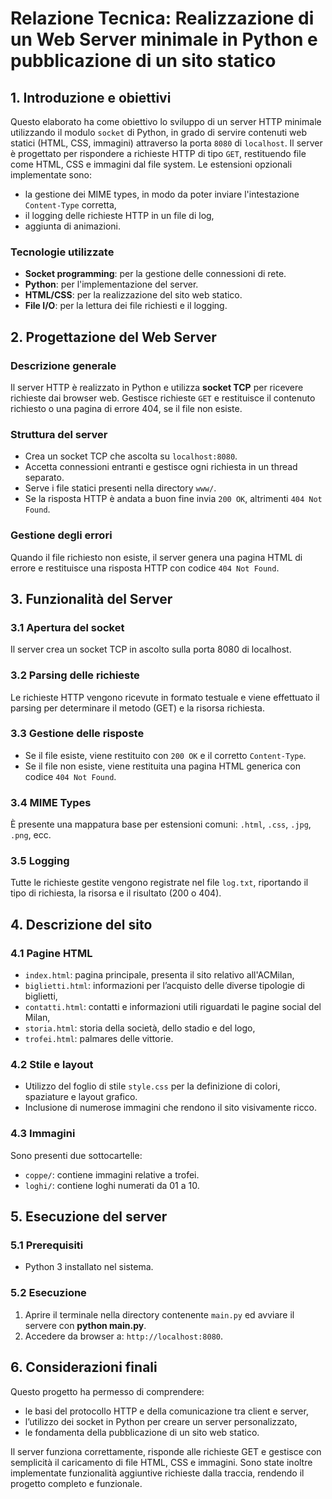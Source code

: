 # Relazione Tecnica: Realizzazione di un Web Server minimale in Python e pubblicazione di un sito statico

## 1. Introduzione e obiettivi
Questo elaborato ha come obiettivo lo sviluppo di un server HTTP minimale utilizzando il modulo `socket` di Python, in grado di servire contenuti web statici (HTML, CSS, immagini) attraverso la porta `8080` di `localhost`. Il server è progettato per rispondere a richieste HTTP di tipo `GET`, restituendo file come HTML, CSS e immagini dal file system.
Le estensioni opzionali implementate sono:
- la gestione dei MIME types, in modo da poter inviare l'intestazione `Content-Type` corretta,
- il logging delle richieste HTTP in un file di log,
- aggiunta di animazioni.

### Tecnologie utilizzate
- **Socket programming**: per la gestione delle connessioni di rete.
- **Python**: per l'implementazione del server.
- **HTML/CSS**: per la realizzazione del sito web statico.
- **File I/O**: per la lettura dei file richiesti e il logging.

## 2. Progettazione del Web Server

### Descrizione generale
Il server HTTP è realizzato in Python e utilizza **socket TCP** per ricevere richieste dai browser web. Gestisce richieste `GET` e restituisce il contenuto richiesto o una pagina di errore 404, se il file non esiste.

### Struttura del server
- Crea un socket TCP che ascolta su `localhost:8080`.
- Accetta connessioni entranti e gestisce ogni richiesta in un thread separato.
- Serve i file statici presenti nella directory `www/`.
- Se la risposta HTTP è andata a buon fine invia `200 OK`, altrimenti `404 Not Found`.

### Gestione degli errori
Quando il file richiesto non esiste, il server genera una pagina HTML di errore e restituisce una risposta HTTP con codice `404 Not Found`.

## 3. Funzionalità del Server 

### 3.1 Apertura del socket
Il server crea un socket TCP in ascolto sulla porta 8080 di localhost.

### 3.2 Parsing delle richieste
Le richieste HTTP vengono ricevute in formato testuale e viene effettuato il parsing per determinare il metodo (GET) e la risorsa richiesta.

### 3.3 Gestione delle risposte
- Se il file esiste, viene restituito con `200 OK` e il corretto `Content-Type`.
- Se il file non esiste, viene restituita una pagina HTML generica con codice `404 Not Found`.

### 3.4 MIME Types
È presente una mappatura base per estensioni comuni: `.html`, `.css`, `.jpg`, `.png`, ecc.

### 3.5 Logging
Tutte le richieste gestite vengono registrate nel file `log.txt`, riportando il tipo di richiesta, la risorsa e il risultato (200 o 404).

## 4. Descrizione del sito 

### 4.1 Pagine HTML
- `index.html`: pagina principale, presenta il sito relativo all'ACMilan,
- `biglietti.html`: informazioni per l’acquisto delle diverse tipologie di biglietti,
- `contatti.html`: contatti e informazioni utili riguardati le pagine social del Milan,
- `storia.html`: storia della società, dello stadio e del logo,
- `trofei.html`: palmares delle vittorie.

### 4.2 Stile e layout
- Utilizzo del foglio di stile `style.css` per la definizione di colori, spaziature e layout grafico.
- Inclusione di numerose immagini che rendono il sito visivamente ricco.

### 4.3 Immagini
Sono presenti due sottocartelle:
- `coppe/`: contiene immagini relative a trofei.
- `loghi/`: contiene loghi numerati da 01 a 10.

## 5. Esecuzione del server

### 5.1 Prerequisiti
- Python 3 installato nel sistema.

### 5.2 Esecuzione
1. Aprire il terminale nella directory contenente `main.py` ed avviare il servere con **python main.py**.
2. Accedere da browser a: `http://localhost:8080`.

## 6. Considerazioni finali
Questo progetto ha permesso di comprendere:
- le basi del protocollo HTTP e della comunicazione tra client e server,
- l’utilizzo dei socket in Python per creare un server personalizzato,
- le fondamenta della pubblicazione di un sito web statico.

Il server funziona correttamente, risponde alle richieste GET e gestisce con semplicità il caricamento di file HTML, CSS e immagini. Sono state inoltre implementate funzionalità aggiuntive richieste dalla traccia, rendendo il progetto completo e funzionale.
